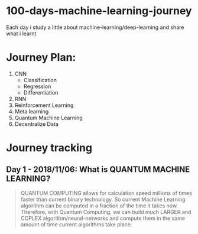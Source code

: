 # 100-days-machine-learning-journey
Each day i study a little about machine-learning/deep-learning and share what i learnt

# Journey Plan:
1. CNN
    - Classification
    - Regression
    - Differentiation
1. RNN
1. Reinforcement Learning
1. Meta learning
1. Quantum Machine Learning
1. Decentralize Data

# Journey tracking

## Day 1 - 2018/11/06: What is QUANTUM MACHINE LEARNING?
> QUANTUM COMPUTING allows for calculation speed millions of times faster than current binary technology. So current Machine Learning algorithm can be computed in a fraction of the time it takes now. Therefore, with Quantum Computing, we can build much LARGER and COPLEX algorithm/neural-networks and compute them in the same amount of time current algorithms take place.

